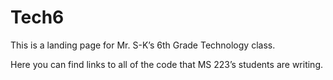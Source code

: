 Tech6
=====

This is a landing page for Mr. S-K’s 6th Grade Technology class.

Here you can find links to all of the code that MS 223’s students are writing. 